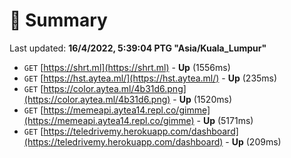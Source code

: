 # 📖 Summary
Last updated: **16/4/2022, 5:39:04 PTG "Asia/Kuala_Lumpur"**

- `GET` [https://shrt.ml](https://shrt.ml) - **Up** (1556ms)
- `GET` [https://hst.aytea.ml/](https://hst.aytea.ml/) - **Up** (235ms)
- `GET` [https://color.aytea.ml/4b31d6.png](https://color.aytea.ml/4b31d6.png) - **Up** (1520ms)
- `GET` [https://memeapi.aytea14.repl.co/gimme](https://memeapi.aytea14.repl.co/gimme) - **Up** (5171ms)
- `GET` [https://teledrivemy.herokuapp.com/dashboard](https://teledrivemy.herokuapp.com/dashboard) - **Up** (209ms)
